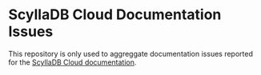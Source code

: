 # ScyllaDB Cloud Documentation Issues

This repository is only used to aggreggate documentation issues reported for the [ScyllaDB Cloud documentation](https://cloud.docs.scylladb.com/).
